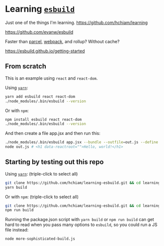 # Learning [`esbuild`](https://github.com/evanw/esbuild)

Just one of the things I'm learning. <https://github.com/hchiam/learning>

<https://github.com/evanw/esbuild>

Faster than [parcel](https://github.com/hchiam/learning-parcel), [webpack](https://github.com/hchiam/learning-webpack), and rollup? Without cache?

<https://esbuild.github.io/getting-started>

## From scratch

This is an example using `react` and `react-dom`.

Using [`yarn`](https://github.com/hchiam/learning-yarn):

```bash
yarn add esbuild react react-dom
./node_modules/.bin/esbuild --version
```

Or with `npm`:

```bash
npm install esbuild react react-dom
./node_modules/.bin/esbuild --version
```

And then create a file app.jsx and then run this:

```bash
./node_modules/.bin/esbuild app.jsx --bundle --outfile=out.js --define:process.env.NODE_ENV=\"production\"
node out.js # <h1 data-reactroot="">Hello, world!</h1>
```

## Starting by testing out this repo

Using [`yarn`](https://github.com/hchiam/learning-yarn): (triple-click to select all)

```bash
git clone https://github.com/hchiam/learning-esbuild.git && cd learning-esbuild && yarn;
yarn build
```

Or with `npm`: (triple-click to select all)

```bash
git clone https://github.com/hchiam/learning-esbuild.git && cd learning-esbuild && npm install;
npm run build
```

Running the package.json script with `yarn build` or `npm run build` can get hard to read when you pass many options to `esbuild`, so you could run a JS file instead:

```bash
node more-sophisticated-build.js
```
